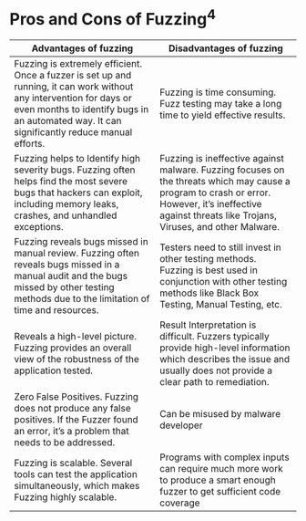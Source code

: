 # Pros and Cons of Fuzzing<sup>4<sup>

|Advantages of fuzzing|Disadvantages of fuzzing|
|---------------------|------------------------|
|Fuzzing is extremely efficient. Once a fuzzer is set up and running, it can work without any intervention for days or even months to identify bugs in an automated way. It can significantly reduce manual efforts.|Fuzzing is time consuming. Fuzz testing may take a long time to yield effective results.|
|Fuzzing helps to Identify high severity bugs. Fuzzing often helps find the most severe bugs that hackers can exploit, including memory leaks, crashes, and unhandled exceptions.|Fuzzing is ineffective against malware. Fuzzing focuses on the threats which may cause a program to crash or error. However, it’s ineffective against threats like Trojans, Viruses, and other Malware.|
|Fuzzing reveals bugs missed in manual review. Fuzzing often reveals bugs missed in a manual audit and the bugs missed by other testing methods due to the limitation of time and resources.|Testers need to still invest in other testing methods. Fuzzing is best used in conjunction with other testing methods like Black Box Testing, Manual Testing, etc.|
|Reveals a high-level picture. Fuzzing provides an overall view of the robustness of the application tested.|Result Interpretation is difficult. Fuzzers typically provide high-level information which describes the issue and usually does not provide a clear path to remediation.|
|Zero False Positives. Fuzzing does not produce any false positives. If the Fuzzer found an error, it’s a problem that needs to be addressed.|Can be misused by malware developer|
|Fuzzing is scalable. Several tools can test the application simultaneously, which makes Fuzzing highly scalable.|Programs with complex inputs can require much more work to produce a smart enough fuzzer to get sufficient code coverage|

